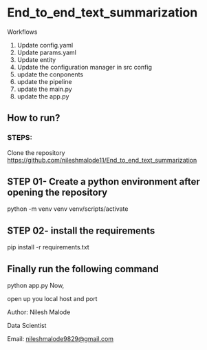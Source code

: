 # End_to_end_text_summarization
Workflows
1. Update config.yaml
2. Update params.yaml
3. Update entity
4. Update the configuration manager in src config
5. update the conponents
6. update the pipeline
7. update the main.py
8. update the app.py

## How to run?

### STEPS:
Clone the repository
https://github.com/nileshmalode11/End_to_end_text_summarization

## STEP 01- Create a python environment after opening the repository
python -m venv venv
venv/scripts/activate

## STEP 02- install the requirements
pip install -r requirements.txt

## Finally run the following command

python app.py
Now,

open up you local host and port

Author: Nilesh Malode

Data Scientist

Email: nileshmalode9829@gmail.com
